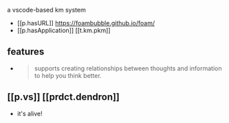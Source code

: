 


a vscode-based km system

- [[p.hasURL]] https://foambubble.github.io/foam/
- [[p.hasApplication]] [[t.km.pkm]]

## features

- > supports creating relationships between thoughts and information to help you think better.

## [[p.vs]] [[prdct.dendron]]

- it's alive!